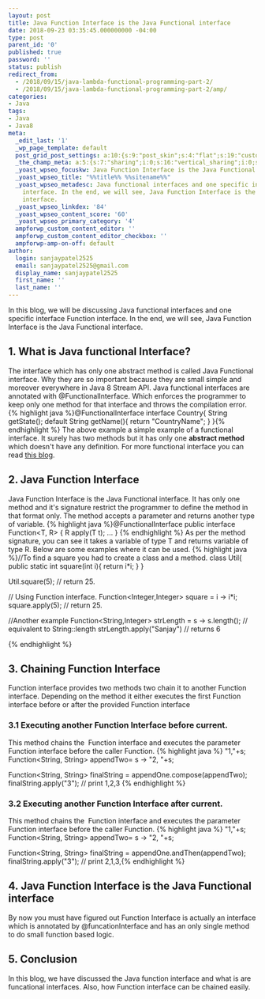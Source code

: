 ```yaml
---
layout: post
title: Java Function Interface is the Java Functional interface
date: 2018-09-23 03:35:45.000000000 -04:00
type: post
parent_id: '0'
published: true
password: ''
status: publish
redirect_from:
  - /2018/09/15/java-lambda-functional-programming-part-2/
  - /2018/09/15/java-lambda-functional-programming-part-2/amp/
categories:
- Java
tags:
- Java
- Java8
meta:
  _edit_last: '1'
  _wp_page_template: default
  post_grid_post_settings: a:10:{s:9:"post_skin";s:4:"flat";s:19:"custom_thumb_source";s:92:"https://abyte.stream/wp-content/plugins/post-grid/assets/frontend/css/images/placeholder.png";s:17:"font_awesome_icon";s:0:"";s:23:"font_awesome_icon_color";s:7:"#737272";s:22:"font_awesome_icon_size";s:4:"50px";s:17:"custom_youtube_id";s:0:"";s:15:"custom_vimeo_id";s:0:"";s:21:"custom_dailymotion_id";s:0:"";s:14:"custom_mp3_url";s:0:"";s:20:"custom_soundcloud_id";s:0:"";}
  _the_champ_meta: a:5:{s:7:"sharing";i:0;s:16:"vertical_sharing";i:0;s:7:"counter";i:0;s:16:"vertical_counter";i:0;s:11:"fb_comments";i:0;}
  _yoast_wpseo_focuskw: Java Function Interface is the Java Functional interface
  _yoast_wpseo_title: "%%title%% %%sitename%%"
  _yoast_wpseo_metadesc: Java functional interfaces and one specific interface Function
    interface. In the end, we will see, Java Function Interface is the Java Functional
    interface.
  _yoast_wpseo_linkdex: '84'
  _yoast_wpseo_content_score: '60'
  _yoast_wpseo_primary_category: '4'
  ampforwp_custom_content_editor: ''
  ampforwp_custom_content_editor_checkbox: ''
  ampforwp-amp-on-off: default
author:
  login: sanjaypatel2525
  email: sanjaypatel2525@gmail.com
  display_name: sanjaypatel2525
  first_name: ''
  last_name: ''
---
```

In this blog, we will be discussing Java functional interfaces and one specific interface Function interface. In the end, we will see, Java Function Interface is the Java Functional interface.
## 1. What is Java functional Interface?
The interface which has only one abstract method is called Java Functional interface. Why they are so important because they are small simple and moreover everywhere in Java 8 Stream API. Java functional interfaces are annotated with @FunctionalInterface. Which enforces the programmer to keep only one method for that interface and throws the compilation error.
{% highlight java %}@FunctionalInterface
interface Country{
  String getState();
  default String getName(){
    return "CountryName";
  }
}{% endhighlight %}
The above example a simple example of a functional interface. It surely has two methods but it has only one <strong>abstract method </strong>which doesn't have any definition. For more functional interface you can read <a href="https://abyte.stream/2018/09/15/java-lambda-procedural-programming/">this blog</a>.
## 2. Java Function Interface
Java Function Interface is the Java Functional interface. It has only one method and it's signature restrict the programmer to define the method in that format only. The method accepts a parameter and returns another type of variable.
{% highlight java %}@FunctionalInterface
public interface Function<T, R> {
    R apply(T t);
    ...
}
{% endhighlight %}
As per the method signature, you can see it takes a variable of type T and returns variable of type R. Below are some examples where it can be used.
{% highlight java %}//To find a square you had to create a class and a method. 
class Util{
  public static int square(int i){
    return i*i;
  }
}

Util.square(5); // return 25.

// Using Function interface.
Function<Integer,Integer> square = i -> i*i;
square.apply(5); // return 25.

//Another example
Function<String,Integer> strLength = s -> s.length(); // equivalent to String::length
strLength.apply("Sanjay") // returns 6

{% endhighlight %}
## 3. Chaining Function Interface
Function interface provides two methods two chain it to another Function interface. Depending on the method it either executes the first Function interface before or after the provided Function interface
### 3.1 Executing another Function Interface before current.
This method chains the  Function interface and executes the parameter Function interface before the caller Function.
{% highlight java %} "1,"+s;
Function<String, String> appendTwo= s -> "2, "+s;

Function<String, String> finalString = appendOne.compose(appendTwo);
finalString.apply("3"); // print 1,2,3
{% endhighlight %}
### 3.2 Executing another Function Interface after current.
This method chains the  Function interface and executes the parameter Function interface before the caller Function.
{% highlight java %} "1,"+s;
Function<String, String> appendTwo= s -> "2, "+s;

Function<String, String> finalString = appendOne.andThen(appendTwo);
finalString.apply("3"); // print 2,1,3,{% endhighlight %}
## 4. Java Function Interface is the Java Functional interface
By now you must have figured out Function Interface is actually an interface which is annotated by @funcationInterface and has an only single method to do small function based logic.
## 5. Conclusion
In this blog, we have discussed the Java function interface and what is are funcational interfaces. Also, how Function interface can be chained easily.
&nbsp;
